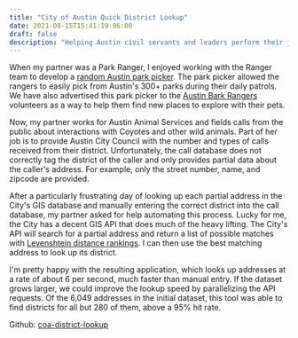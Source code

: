 ```yaml
---
title: "City of Austin Quick District Lookup"
date: 2021-08-15T15:41:19-06:00
draft: false
description: "Helping Austin civil servants and leaders perform their jobs more efficiently"
---
```


When my partner was a Park Ranger, I enjoyed working with the Ranger team to develop a [random Austin park picker](https://github.com/nateinaction/austin-texas-parks). The park picker allowed the rangers to easily pick from Austin's 300+ parks during their daily patrols. We have also advertised this park picker to the [Austin Bark Rangers](http://www.austintexas.gov/page/bark-rangers) volunteers as a way to help them find new places to explore with their pets.

Now, my partner works for Austin Animal Services and fields calls from the public about interactions with Coyotes and other wild animals. Part of her job is to provide Austin City Council with the number and types of calls received from their district. Unfortunately, the call database does not correctly tag the district of the caller and only provides partial data about the caller's address. For example, only the street number, name, and zipcode are provided.

After a particularly frustrating day of looking up each partial address in the City's GIS database and manually entering the correct district into the call database, my partner asked for help automating this process. Lucky for me, the City has a decent GIS API that does much of the heavy lifting. The City's API will search for a partial address and return a list of possible matches with [Levenshtein distance rankings](https://en.wikipedia.org/wiki/Levenshtein_distance). I can then use the best matching address to look up its district.

I'm pretty happy with the resulting application, which looks up addresses at a rate of about 6 per second, much faster than manual entry. If the dataset grows larger, we could improve the lookup speed by parallelizing the API requests. Of the 6,049 addresses in the initial dataset, this tool was able to find districts for all but 280 of them, above a 95% hit rate.

Github: [coa-district-lookup](https://github.com/nateinaction/coa-district-lookup)
